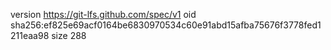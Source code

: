 version https://git-lfs.github.com/spec/v1
oid sha256:ef825e69acf0164be6830970534c60e91abd15afba75676f3778fed1211eaa98
size 288
